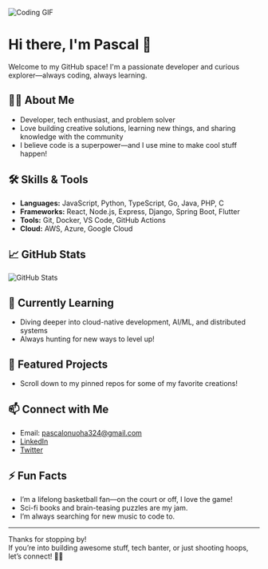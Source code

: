 ![Coding GIF](https://media.giphy.com/media/qgQUggAC3Pfv687qPC/giphy.gif)

# Hi there, I'm Pascal 👋

Welcome to my GitHub space! 
I'm a passionate developer and curious explorer—always coding, always learning.

## 👨‍💻 About Me

- Developer, tech enthusiast, and problem solver
- Love building creative solutions, learning new things, and sharing knowledge with the community
- I believe code is a superpower—and I use mine to make cool stuff happen!

## 🛠️ Skills & Tools

- **Languages:** JavaScript, Python, TypeScript, Go, Java, PHP, C
- **Frameworks:** React, Node.js, Express, Django, Spring Boot, Flutter
- **Tools:** Git, Docker, VS Code, GitHub Actions
- **Cloud:** AWS, Azure, Google Cloud

## 📈 GitHub Stats

![GitHub Stats](https://github-readme-stats.vercel.app/api?username=iPascal619&show_icons=true&hide_title=true)

## 🌱 Currently Learning

- Diving deeper into cloud-native development, AI/ML, and distributed systems
- Always hunting for new ways to level up!

## 💼 Featured Projects

- Scroll down to my pinned repos for some of my favorite creations!

## 📫 Connect with Me

- Email: pascalonuoha324@gmail.com
- [LinkedIn](https://www.linkedin.com/in/pascal-onuoha/)
- [Twitter](https://twitter.com/your-twitter)

## ⚡ Fun Facts

- I’m a lifelong basketball fan—on the court or off, I love the game!
- Sci-fi books and brain-teasing puzzles are my jam.
- I’m always searching for new music to code to.

---

Thanks for stopping by!  
If you’re into building awesome stuff, tech banter, or just shooting hoops, let’s connect! 🚀🏀
